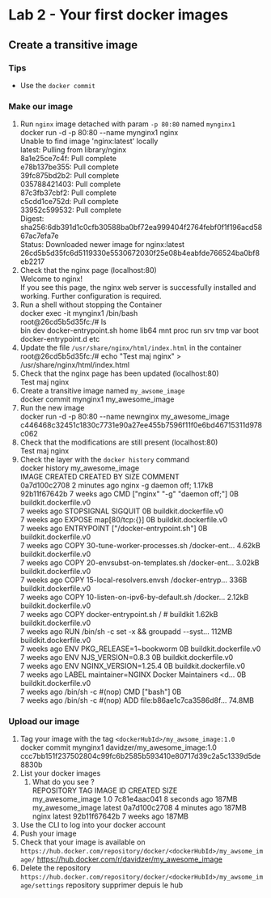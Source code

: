 # Lab 2 - Your first docker images

## Create a transitive image

### Tips

- Use the `docker commit`

### Make our image

1. Run `nginx` image detached with param `-p 80:80` named `mynginx1`  
docker run -d -p 80:80 --name mynginx1 nginx  
Unable to find image 'nginx:latest' locally  
latest: Pulling from library/nginx  
8a1e25ce7c4f: Pull complete  
e78b137be355: Pull complete  
39fc875bd2b2: Pull complete  
035788421403: Pull complete  
87c3fb37cbf2: Pull complete  
c5cdd1ce752d: Pull complete  
33952c599532: Pull complete  
Digest: sha256:6db391d1c0cfb30588ba0bf72ea999404f2764febf0f1f196acd5867ac7efa7e  
Status: Downloaded newer image for nginx:latest  
26cd5b5d35fc6d5119330e5530672030f25e08b4eabfde766524ba0bf8eb2217  
2. Check that the nginx page (localhost:80)  
Welcome to nginx!  
If you see this page, the nginx web server is successfully installed and working. Further configuration is required.  
3. Run a shell without stopping the Container  
docker exec -it mynginx1 /bin/bash  
root@26cd5b5d35fc:/# ls  
bin   dev                  docker-entrypoint.sh  home  lib64  mnt  proc  run   srv  tmp  var
boot  docker-entrypoint.d  etc  
4. Update the file `/usr/share/nginx/html/index.html` in the container  
root@26cd5b5d35fc:/# echo "Test maj nginx" > /usr/share/nginx/html/index.html  
5. Check that the nginx page has been updated (localhost:80)  
Test maj nginx  
6. Create a transitive image named `my_awsome_image`  
docker commit mynginx1 my_awesome_image  
7. Run the new image  
docker run -d -p 80:80 --name newnginx my_awesome_image
c446468c32451c1830c7731e90a27ee455b7596f11f0e6bd46715311d978c062
8. Check that the modifications are still present (localhost:80)  
Test maj nginx
9. Check the layer with the `docker history` command  
docker history my_awesome_image  
IMAGE          CREATED         CREATED BY                                      SIZE      COMMENT  
0a7d100c2708   2 minutes ago   nginx -g daemon off;                            1.17kB  
92b11f67642b   7 weeks ago     CMD ["nginx" "-g" "daemon off;"]                0B        buildkit.dockerfile.v0  
<missing>      7 weeks ago     STOPSIGNAL SIGQUIT                              0B        buildkit.dockerfile.v0  
<missing>      7 weeks ago     EXPOSE map[80/tcp:{}]                           0B        buildkit.dockerfile.v0  
<missing>      7 weeks ago     ENTRYPOINT ["/docker-entrypoint.sh"]            0B        buildkit.dockerfile.v0  
<missing>      7 weeks ago     COPY 30-tune-worker-processes.sh /docker-ent…   4.62kB    buildkit.dockerfile.v0  
<missing>      7 weeks ago     COPY 20-envsubst-on-templates.sh /docker-ent…   3.02kB    buildkit.dockerfile.v0  
<missing>      7 weeks ago     COPY 15-local-resolvers.envsh /docker-entryp…   336B      buildkit.dockerfile.v0  
<missing>      7 weeks ago     COPY 10-listen-on-ipv6-by-default.sh /docker…   2.12kB    buildkit.dockerfile.v0  
<missing>      7 weeks ago     COPY docker-entrypoint.sh / # buildkit          1.62kB    buildkit.dockerfile.v0  
<missing>      7 weeks ago     RUN /bin/sh -c set -x     && groupadd --syst…   112MB     buildkit.dockerfile.v0  
<missing>      7 weeks ago     ENV PKG_RELEASE=1~bookworm                      0B        buildkit.dockerfile.v0  
<missing>      7 weeks ago     ENV NJS_VERSION=0.8.3                           0B        buildkit.dockerfile.v0  
<missing>      7 weeks ago     ENV NGINX_VERSION=1.25.4                        0B        buildkit.dockerfile.v0  
<missing>      7 weeks ago     LABEL maintainer=NGINX Docker Maintainers <d…   0B        buildkit.dockerfile.v0  
<missing>      7 weeks ago     /bin/sh -c #(nop)  CMD ["bash"]                 0B  
<missing>      7 weeks ago     /bin/sh -c #(nop) ADD file:b86ae1c7ca3586d8f…   74.8MB  

### Upload our image

1. Tag your image with the tag `<dockerHubId>/my_awsome_image:1.0`  
docker commit mynginx1 davidzer/my_awesome_image:1.0  
ccc7bb151f237502804c99fc6b2585b593410e80717d39c2a5c1339d5de8830b
2. List your docker images
   1. What do you see ?  
   REPOSITORY         TAG       IMAGE ID       CREATED         SIZE  
   my_awesome_image   1.0       7c81e4aac041   8 seconds ago   187MB  
   my_awesome_image   latest    0a7d100c2708   4 minutes ago   187MB  
   nginx              latest    92b11f67642b   7 weeks ago     187MB  
3. Use the CLI to log into your docker account
4. Push your image
5. Check that your image is available on `https://hub.docker.com/repository/docker/<dockerHubId>/my_awsome_image/`
https://hub.docker.com/r/davidzer/my_awesome_image
6. Delete the repository `https://hub.docker.com/repository/docker/<dockerHubId>/my_awsome_image/settings`
repository supprimer depuis le hub